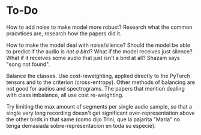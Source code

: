# To-Do

How to add noise to make model more robust? Research what the common pracvtices are, research how the papers did it.

How to make the model deal with noise/silence? Should the model be able to predict if the audio is *not a bird*? What if the model receives just silence? What if it receives some audio that just isn't a bird at all? Shazam says "song not found".

Balance the classes. Use cost-reweighting, applied directly to the PyTorch tensors and to the criterion (cross-entropy). Other methods of balancing are not good for audios and spectrograms. The papers that mention dealing with class imbalance, all use cost re-weighting.

Try limiting the max amount of segments per single audio sample, so that a single very long recording doesn't get significant over-representation above the other birds in that same (como dijo Trini, que la pajarita "Maria" no tenga demasiada sobre-representacion en toda su especie).
